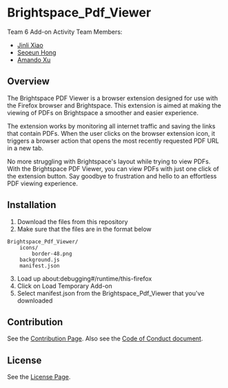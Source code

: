 # Brightspace_Pdf_Viewer

Team 6 Add-on Activity
Team Members:

- [Jinli Xiao](https://github.com/jinlixiao)
- [Seoeun Hong](https://github.com/seoeunHong)
- [Amando Xu](https://github.com/PrettyAX)

## Overview

The Brightspace PDF Viewer is a browser extension designed for use with the
Firefox browser and Brightspace. This extension is aimed at making the viewing
of PDFs on Brightspace a smoother and easier experience.

The extension works by monitoring all internet traffic and saving the links that
contain PDFs. When the user clicks on the browser extension icon, it triggers a
browser action that opens the most recently requested PDF URL in a new tab.

No more struggling with Brightspace's layout while trying to view PDFs. With the
Brightspace PDF Viewer, you can view PDFs with just one click of the extension
button. Say goodbye to frustration and hello to an effortless PDF viewing
experience.

## Installation

1. Download the files from this repository
2. Make sure that the files are in the format below

```
Brightspace_Pdf_Viewer/
    icons/
        border-48.png
    background.js
    manifest.json
```

3. Load up about:debugging#/runtime/this-firefox
4. Click on Load Temporary Add-on
5. Select manifest.json from the Brightspace_Pdf_Viewer that you've downloaded

## Contribution

See the [Contribution Page](https://github.com/ossd-s23/Brightspace_Pdf_Viewer/blob/main/CONTRIBUTING.md). Also see the [Code of Conduct document](https://github.com/ossd-s23/Brightspace_Pdf_Viewer/blob/main/CODE_OF_CONDUCT.md).

## License

See the [License Page](https://github.com/ossd-s23/Brightspace_Pdf_Viewer/blob/main/LICENSE).
